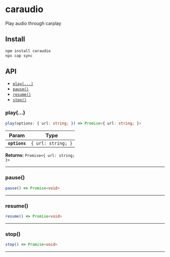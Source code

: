 # caraudio

Play audio through carplay

## Install

```bash
npm install caraudio
npx cap sync
```

## API

<docgen-index>

* [`play(...)`](#play)
* [`pause()`](#pause)
* [`resume()`](#resume)
* [`stop()`](#stop)

</docgen-index>

<docgen-api>
<!--Update the source file JSDoc comments and rerun docgen to update the docs below-->

### play(...)

```typescript
play(options: { url: string; }) => Promise<{ url: string; }>
```

| Param         | Type                          |
| ------------- | ----------------------------- |
| **`options`** | <code>{ url: string; }</code> |

**Returns:** <code>Promise&lt;{ url: string; }&gt;</code>

--------------------


### pause()

```typescript
pause() => Promise<void>
```

--------------------


### resume()

```typescript
resume() => Promise<void>
```

--------------------


### stop()

```typescript
stop() => Promise<void>
```

--------------------

</docgen-api>
